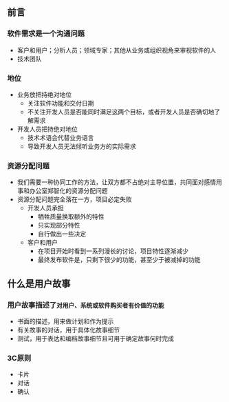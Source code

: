## 前言

### 软件需求是一个沟通问题
- 客户和用户；分析人员；领域专家；其他从业务或组织视角来审视软件的人
- 技术团队

### 地位
- 业务放把持绝对地位
  - 关注软件功能和交付日期
  - 不关注开发人员是否能同时满足这两个目标，或者开发人员是否确切地了解需求
- 开发人员把持绝对地位
  - 技术术语会代替业务语言
  - 导致开发人员无法倾听业务方的实际需求

### 资源分配问题
- 我们需要一种协同工作的方法，让双方都不占绝对主导位置，共同面对感情用事和办公室郑智化的资源分配问题
- 资源分配问题完全落在一方，项目必定失败
  - 开发人员承担
    - 牺牲质量换取额外的特性
    - 只实现部分特性
    - 自行做出一些决定
  - 客户和用户
    - 在项目开始时看到一系列漫长的讨论，项目特性逐渐减少
    - 最终发布软件是，只剩下很少的功能，甚至少于被减掉的功能

## 什么是用户故事
### 用户故事描述了`对用户、系统或软件购买者有价值的功能`
- 书面的描述，用来做计划和作为提示
- 有关故事的对话，用于具体化故事细节
- 测试，用于表达和编档故事细节且可用于确定故事何时完成

### 3C原则
- 卡片
- 对话
- 确认